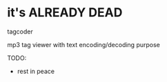 it's ALREADY DEAD
==========

tagcoder

mp3 tag viewer with text encoding/decoding purpose

TODO:
* rest in peace
